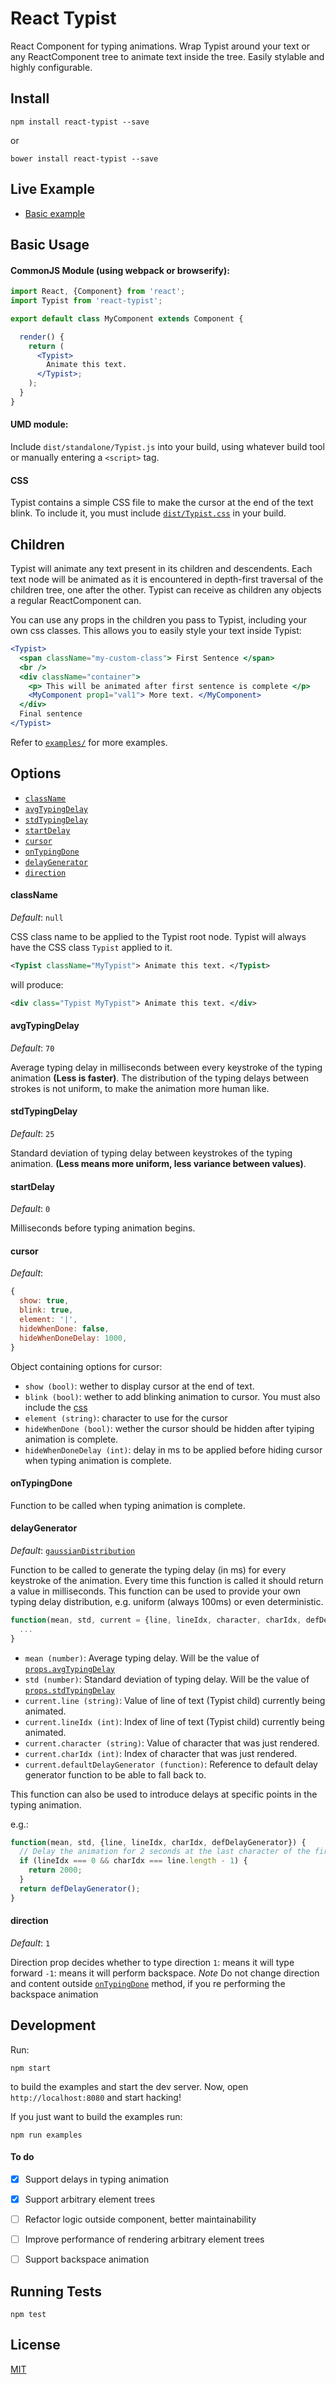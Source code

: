 # React Typist
React Component for typing animations. Wrap Typist around your text or any
ReactComponent tree to animate text inside the tree. Easily stylable and highly
configurable.


## Install
```shell
npm install react-typist --save
```

or

```shell
bower install react-typist --save
```


## Live Example
* <a href="//jstejada.github.io/react-typist" target="_blank">Basic example</a>


## Basic Usage
#### CommonJS Module (using webpack or browserify):
```jsx
import React, {Component} from 'react';
import Typist from 'react-typist';

export default class MyComponent extends Component {

  render() {
    return (
      <Typist>
        Animate this text.
      </Typist>;
    );
  }
}
```

#### UMD module:
Include `dist/standalone/Typist.js` into your build, using whatever build tool
or manually entering a `<script>` tag.

<a name="cssBlink"></a>
#### CSS
Typist contains a simple CSS file to make the cursor at the end of the text
blink. To include it, you must include
[`dist/Typist.css`](/dist/Typist.css) in your build.


## Children
Typist will animate any text present in its children and descendents. Each text
node will be animated as it is encountered in depth-first traversal of the
children tree, one after the other. Typist can receive as children any objects
a regular ReactComponent can.

You can use any props in the children you pass to Typist, including your own
css classes. This allows you to easily style your text inside Typist:

```jsx
<Typist>
  <span className="my-custom-class"> First Sentence </span>
  <br />
  <div className="container">
    <p> This will be animated after first sentence is complete </p>
    <MyComponent prop1="val1"> More text. </MyComponent>
  </div>
  Final sentence
</Typist>
```

Refer to [`examples/`](/examples) for more examples.


## Options
* [`className`](#className)
* [`avgTypingDelay`](#avgTypingDelay)
* [`stdTypingDelay`](#stdTypingDelay)
* [`startDelay`](#startDelay)
* [`cursor`](#cursor)
* [`onTypingDone`](#onTypingDone)
* [`delayGenerator`](#delayGenerator)
* [`direction`](#direction)

<a name="className"></a>
#### className
*Default*: `null`

CSS class name to be applied to the Typist root node. Typist will always
have the CSS class `Typist` applied to it.

```xml
<Typist className="MyTypist"> Animate this text. </Typist>
```
 will produce:
```xml
<div class="Typist MyTypist"> Animate this text. </div>
```

<a name="avgTypingDelay"></a>
#### avgTypingDelay
*Default*: `70`

Average typing delay in milliseconds between every keystroke of the typing
animation **(Less is faster)**. The distribution of the typing delays between
strokes is not uniform, to make the animation more human like.

<a name="stdTypingDelay"></a>
#### stdTypingDelay
*Default*: `25`

Standard deviation of typing delay between keystrokes of the typing animation.
**(Less means more uniform, less variance between values)**.

<a name="startDelay"></a>
#### startDelay
*Default*: `0`

Milliseconds before typing animation begins.

<a name="cursor"></a>
#### cursor
*Default*:
```js
{
  show: true,
  blink: true,
  element: '|',
  hideWhenDone: false,
  hideWhenDoneDelay: 1000,
}
```

Object containing options for cursor:

* `show (bool)`: wether to display cursor at the end of text.
* `blink (bool)`: wether to add blinking animation to cursor. You must also
include the [css](#cssBlink)
* `element (string)`: character to use for the cursor
* `hideWhenDone (bool)`: wether the cursor should be hidden after tyiping
animation is complete.
* `hideWhenDoneDelay (int)`: delay in ms to be applied before hiding cursor when
typing animation is complete.

<a name="onTypingDone"></a>
#### onTypingDone
Function to be called when typing animation is complete.

<a name="delayGenerator"></a>
#### delayGenerator
*Default*: [`gaussianDistribution`][normal-dist]

Function to be called to generate the typing delay (in ms) for every keystroke
of the animation. Every time this function is called it should return a value
in milliseconds. This function can be used to provide your own typing delay
distribution, e.g. uniform (always 100ms) or even deterministic.

```js
function(mean, std, current = {line, lineIdx, character, charIdx, defDelayGenerator}) {
  ...
}
```

* `mean (number)`: Average typing delay. Will be the value of [`props.avgTypingDelay`](#avgTypingDelay)
* `std (number)`: Standard deviation of typing delay. Will be the value of [`props.stdTypingDelay`](#stdTypingDelay)
* `current.line (string)`: Value of line of text (Typist child) currently being animated.
* `current.lineIdx (int)`: Index of line of text (Typist child) currently being animated.
* `current.character (string)`: Value of character that was just rendered.
* `current.charIdx (int)`: Index of character that was just rendered.
* `current.defaultDelayGenerator (function)`: Reference to default delay
generator function to be able to fall back to.


This function can also be used to introduce delays at specific points in the
typing animation.

e.g.:
```js
function(mean, std, {line, lineIdx, charIdx, defDelayGenerator}) {
  // Delay the animation for 2 seconds at the last character of the first line
  if (lineIdx === 0 && charIdx === line.length - 1) {
    return 2000;
  }
  return defDelayGenerator();
}
```
<a name="direction"></a>
#### direction
*Default*: `1`

Direction prop decides whether to type direction
`1`: means it will type forward
`-1`:  means it will perform backspace.
*Note*  Do not change direction and content outside [`onTypingDone`](#onTypingDone) method, if you re performing the backspace animation

## Development

Run:
```shell
npm start
```

to build the examples and start the dev server. Now, open `http://localhost:8080`
and start hacking!

If you just want to build the examples run:
```shell
npm run examples
```

#### To do

* [x] Support delays in typing animation
* [x] Support arbitrary element trees
* [ ] Refactor logic outside component, better maintainability
* [ ] Improve performance of rendering arbitrary element trees
* [ ] Support backspace animation


## Running Tests

```shell
npm test
```


## License

[MIT](http://mit-license.org)

[normal-dist]: https://en.wikipedia.org/wiki/Normal_distribution
